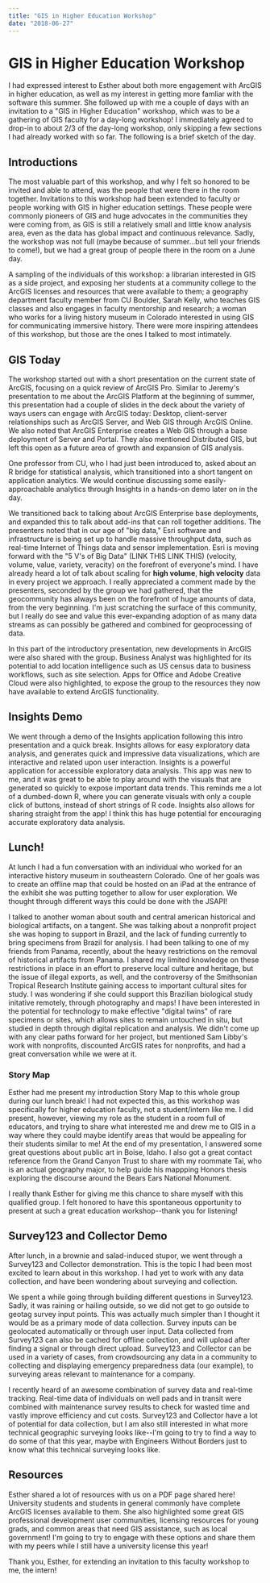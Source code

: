 ```yaml
---
title: "GIS in Higher Education Workshop" 
date: "2018-06-27" 
---
```

# GIS in Higher Education Workshop 
I had expressed interest to Esther about both more engagement with ArcGIS in higher education, as well as my interest in getting more famliar with the software this summer. She followed up with me a couple of days with an invitation to a "GIS in Higher Education" workshop, which was to be a gathering of GIS faculty for a day-long workshop! I immediately agreed to drop-in to about 2/3 of the day-long workshop, only skipping a few sections I had already worked with so far. The following is a brief sketch of the day. 

## Introductions 
The most valuable part of this workshop, and why I felt so honored to be invited and able to attend, was the people that were there in the room together. Invitations to this workshop had been extended to faculty or people working with GIS in higher education settings. These people were commonly pioneers of GIS and huge advocates in the communities they were coming from, as GIS is still a relatively small and little know analysis area, even as the data has global impact and continuous relevance. Sadly, the workshop was not full (maybe because of summer...but tell your friends to come!), but we had a great group of people there in the room on a June day. 

A sampling of the individuals of this workshop: a librarian interested in GIS as a side project, and exposing her students at a community college to the ArcGIS licenses and resources that were available to them; a geography department faculty member from CU Boulder, Sarah Kelly, who teaches GIS classes and also engages in faculty mentorship and research; a woman who works for a living history museum in Colorado interested in using GIS for communicating immersive history. There were more inspiring attendees of this workshop, but those are the ones I talked to most intimately. 

## GIS Today 
The workshop started out with a short presentation on the current state of ArcGIS, focusing on a quick review of ArcGIS Pro. Similar to Jeremy's presentation to me about the ArcGIS Platform at the beginning of summer, this presentation had a couple of slides in the deck about the variety of ways users can engage with ArcGIS today: Desktop, client-server relationships such as ArcGIS Server, and Web GIS through ArcGIS Online. We also noted that ArcGIS Enterprise creates a Web GIS through a base deployment of Server and Portal. They also mentioned Distributed GIS, but left this open as a future area of growth and expansion of GIS analysis. 

One professor from CU, who I had just been introduced to, asked about an R bridge for statistical analysis, which transitioned into a short tangent on application analytics. We would continue discussing some easily-approachable analytics through Insights in a hands-on demo later on in the day. 

We transitioned back to talking about ArcGIS Enterprise base deployments, and expanded this to talk about add-ins that can roll together additions. The presenters noted that in our age of "big data," Esri software and infrastructure is being set up to handle massive throughput data, such as real-time Internet of Things data and sensor implementation. Esri is moving forward with the "5 V's of Big Data" (LINK THIS LINK THIS) (velocity, volume, value, variety, veracity) on the forefront of everyone's mind. I have already heard a lot of talk about scaling for **high volume**, **high velocity** data in every project we approach. I really appreciated a comment made by the presenters, seconded by the group we had gathered, that the geocommunity has always been on the forefront of huge amounts of data, from the very beginning. I'm just scratching the surface of this community, but I really do see and value this ever-expanding adoption of as many data streams as can possibly be gathered and combined for geoprocessing of data. 

In this part of the introductory presentation, new developments in ArcGIS were also shared with the group. Business Analyst was highlighted for its potential to add location intelligence such as US census data to business workflows, such as site selection. Apps for Office and Adobe Creative Cloud were also highlighted, to expose the group to the resources they now have available to extend ArcGIS functionality. 

## Insights Demo 
We went through a demo of the Insights application following this intro presentation and a quick break. Insights allows for easy exploratory data analysis, and generates quick and impressive data visualizations, which are interactive and related upon user interaction. Insights is a powerful application for accessible exploratory data analysis. This app was new to me, and it was great to be able to play around with the visuals that are generated so quickly to expose important data trends. This reminds me a lot of a dumbed-down R, where you can generate visuals with only a couple click of buttons, instead of short strings of R code. Insights also allows for sharing straight from the app! I think this has huge potential for encouraging accurate exploratory data analysis. 

## Lunch! 
At lunch I had a fun conversation with an individual who worked for an interactive history museum in southeastern Colorado. One of her goals was to create an offline map that could be hosted on an iPad at the entrance of the exhibit she was putting together to allow for user exploration. We thought through different ways this could be done with the JSAPI! 

I talked to another woman about south and central american historical and biological artifacts, on a tangent. She was talking about a nonprofit project she was hoping to support in Brazil, and the lack of funding currently to bring specimens from Brazil for analysis. I had been talking to one of my friends from Panama, recently, about the heavy restrictions on the removal of historical artifacts from Panama. I shared my limited knowledge on these restrictions in place in an effort to preserve local culture and heritage, but the issue of illegal exports, as well, and the controversy of the Smithsonian Tropical Research Institute gaining access to important cultural sites for study. I was wondering if she could support this Brazilian biological study initative remotely, through photography and maps! I have been interested in the potential for technology to make effective "digital twins" of rare specimens or sites, which allows sites to remain untouched in situ, but studied in depth through digital replication and analysis. We didn't come up with any clear paths forward for her project, but mentioned Sam Libby's work with nonprofits, discounted ArcGIS rates for nonprofits, and had a great conversation while we were at it. 

### Story Map 
Esther had me present my introduction Story Map to this whole group during our lunch break! I had not expected this, as this workshop was specifically for higher education faculty, not a student/intern like me. I did present, however, viewing my role as the student in a room full of educators, and trying to share what interested me and drew me to GIS in a way where they could maybe identify areas that would be appealing for their students similar to me! At the end of my presentation, I answered some great questions about public art in Boise, Idaho. I also got a great contact reference from the Grand Canyon Trust to share with my roommate Tai, who is an actual geography major, to help guide his mappping Honors thesis exploring the discourse around the Bears Ears National Monument. 

I really thank Esther for giving me this chance to share myself with this qualified group. I felt honored to have this spontaneous opportunity to present at such a great education workshop--thank you for listening! 

## Survey123 and Collector Demo 
After lunch, in a brownie and salad-induced stupor, we went through a Survey123 and Collector demonstration. This is the topic I had been most excited to learn about in this workshop. I had yet to work with any data collection, and have been wondering about surveying and collection. 

We spent a while going through building different questions in Survey123. Sadly, it was raining or hailing outside, so we did not get to go outside to geotag survey input points. This was actually much simpler than I thought it would be as a primary mode of data collection. Survey inputs can be geolocated automatically or through user input. Data collected from Survey123 can also be cached for offline collection, and will upload after finding a signal or through direct upload. Survey123 and Collector can be used in a variety of cases, from crowdsourcing any data in a community to collecting and displaying emergency preparedness data (our example), to surveying areas relevant to maintenance for a company. 

I recently heard of an awesome combination of survey data and real-time tracking. Real-time data of individuals on well pads and in transit were combined with maintenance survey results to check for wasted time and vastly improve efficiency and cut costs. Survey123 and Collector have a lot of potential for data collection, but I am also still interested in what more technical geographic surveying looks like--I'm going to try to find a way to do some of that this year, maybe with Engineers Without Borders just to know what this technical surveying looks like. 

## Resources 
Esther shared a lot of resources with us on a PDF page shared here! University students and students in general commonly have complete ArcGIS licenses available to them. She also highlighted some great GIS professional development user communities, licensing resources for young grads, and common areas that need GIS assistance, such as local government! I'm going to try to engage with these options and share them with my peers while I still have a university license this year! 

Thank you, Esther, for extending an invitation to this faculty workshop to me, the intern! 
